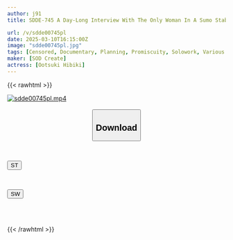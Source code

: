 ```yaml
---
author: j91
title: SDDE-745 A Day-Long Interview With The Only Woman In A Sumo Stable, The Beautiful Proprietress. A Dosukoi Sex Life That Supports The Fierce Sexual Desires Of Nine Disciples Hibiki Otsuki

url: /v/sdde00745pl
date: 2025-03-10T16:15:00Z
image: "sdde00745pl.jpg"
tags: [Censored, Documentary, Planning, Promiscuity, Solowork, Various Professions]
maker: [SOD Create]
actress: [Ootsuki Hibiki]
---
```



{{< rawhtml >}}

<div class="video" data-videoid="mYB3k6GOOkibAgK">
    <a href="javascript:;">
        <img src="/v/sdde00745pl/sdde00745pl.jpg" width="WIDTH" height="HEIGHT" alt="sdde00745pl.mp4" loading="lazy">
    </a>
</div>

<script type="text/javascript" src="https://j91.asia/asset/on-demand-st.js"></script>

<br>
  <link rel="stylesheet" href="https://j91.asia/asset/bs5.css">
  
  <center>
  <button class="btn btn-primary" type="button" data-bs-toggle="collapse" data-bs-target=".multi-collapse" aria-expanded="false" aria-controls="multiCollapseExample1 multiCollapseExample2"><h2>Download</h2></button></center>
</p>
<div class="row">
  <div class="col">
    <div class="collapse multi-collapse" id="multiCollapseExample1">
      <div class="card card-body">
	      	      <br>
<div class="buttons">  
<p><a href="/v/sdde00745pl/st.html" target="_blank"><button class="btn-hover color-3"><i class="fa fa-download"></i> ST</button></a></p></div>
    </div>
  </div>
</div>
  <div class="col">
    <div class="collapse multi-collapse" id="multiCollapseExample2">
      <div class="card card-body">
	      <br>
<div class="buttons">
<p><a href="/v/sdde00745pl/sw.html" target="_blank"><button class="btn-hover color-2"><i class="fa fa-download"></i> SW</button></a></p></div>
<br><br>
      </div>
    </div>
  </div>
</div>

{{< /rawhtml >}}